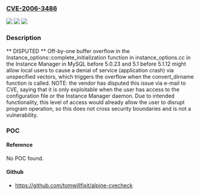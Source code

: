 ### [CVE-2006-3486](https://cve.mitre.org/cgi-bin/cvename.cgi?name=CVE-2006-3486)
![](https://img.shields.io/static/v1?label=Product&message=n%2Fa&color=blue)
![](https://img.shields.io/static/v1?label=Version&message=n%2Fa&color=blue)
![](https://img.shields.io/static/v1?label=Vulnerability&message=n%2Fa&color=brighgreen)

### Description

** DISPUTED **  Off-by-one buffer overflow in the Instance_options::complete_initialization function in instance_options.cc in the Instance Manager in MySQL before 5.0.23 and 5.1 before 5.1.12 might allow local users to cause a denial of service (application crash) via unspecified vectors, which triggers the overflow when the convert_dirname function is called.  NOTE: the vendor has disputed this issue via e-mail to CVE, saying that it is only exploitable when the user has access to the configuration file or the Instance Manager daemon.  Due to intended functionality, this level of access would already allow the user to disrupt program operation, so this does not cross security boundaries and is not a vulnerability.

### POC

#### Reference
No POC found.

#### Github
- https://github.com/tomwillfixit/alpine-cvecheck

